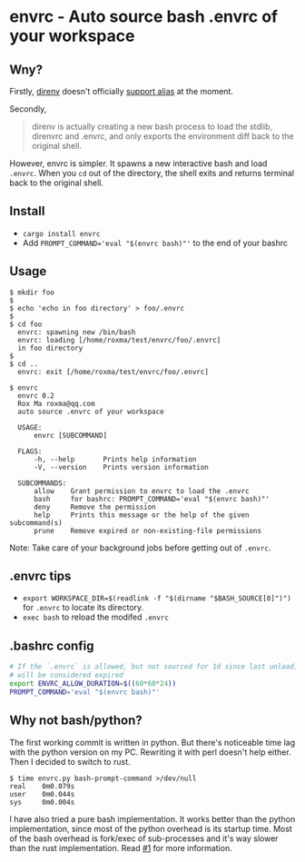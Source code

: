 # envrc - Auto source bash .envrc of your workspace

## Wny?

Firstly, [direnv](https://github.com/direnv/direnv) doesn't officially
[support alias](https://github.com/direnv/direnv/issues/73) at the moment.

Secondly,

> direnv is actually creating a new bash process to load the stdlib, direnvrc
> and .envrc, and only exports the environment diff back to the original
> shell.

However, envrc is simpler. It spawns a new interactive bash and load `.envrc`.
When you `cd` out of the directory, the shell exits and returns terminal back
to the original shell.

## Install

- `cargo install envrc`
- Add `PROMPT_COMMAND='eval "$(envrc bash)"'` to the end of your bashrc

## Usage

```
$ mkdir foo
$ 
$ echo 'echo in foo directory' > foo/.envrc
$ 
$ cd foo
  envrc: spawning new /bin/bash
  envrc: loading [/home/roxma/test/envrc/foo/.envrc]
  in foo directory
$ 
$ cd ..
  envrc: exit [/home/roxma/test/envrc/foo/.envrc]
```

```
$ envrc
  envrc 0.2
  Rox Ma roxma@qq.com
  auto source .envrc of your workspace

  USAGE:
      envrc [SUBCOMMAND]

  FLAGS:
      -h, --help       Prints help information
      -V, --version    Prints version information

  SUBCOMMANDS:
      allow    Grant permission to envrc to load the .envrc
      bash     for bashrc: PROMPT_COMMAND='eval "$(envrc bash)"'
      deny     Remove the permission
      help     Prints this message or the help of the given subcommand(s)
      prune    Remove expired or non-existing-file permissions
```

Note: Take care of your background jobs before getting out of `.envrc`.

## .envrc tips

- `export WORKSPACE_DIR=$(readlink -f "$(dirname "$BASH_SOURCE[0]")")` for
  `.envrc` to locate its directory.
- `exec bash` to reload the modifed `.envrc`

## .bashrc config

```bash
# If the `.envrc` is allowed, but not sourced for 1d since last unload, It
# will be considered expired
export ENVRC_ALLOW_DURATION=$((60*60*24))
PROMPT_COMMAND='eval "$(envrc bash)"'
```

## Why not bash/python?

The first working commit is written in python. But there's noticeable time lag
with the python version on my PC. Rewriting it with perl doesn't help either.
Then I decided to switch to rust.

```
$ time envrc.py bash-prompt-command >/dev/null
real    0m0.079s
user    0m0.044s
sys     0m0.004s
```

I have also tried a pure bash implementation. It works better than the python
implementation, since most of the python overhead is its startup time.  Most
of the bash overhead is fork/exec of sub-processes and it's way slower than
the rust implementation. Read [#1](https://github.com/roxma/envrc-rs/issues/1)
for more information.

